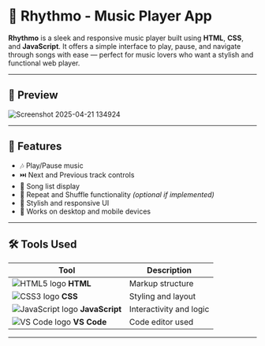 # 🎵 Rhythmo - Music Player App

**Rhythmo** is a sleek and responsive music player built using **HTML**, **CSS**, and **JavaScript**. It offers a simple interface to play, pause, and navigate through songs with ease — perfect for music lovers who want a stylish and functional web player.

---

## 📸 Preview

![Screenshot 2025-04-21 134924](https://github.com/user-attachments/assets/837020b3-d865-4796-aadc-63ab0e753075)

---


## 🚀 Features

- 🎶 Play/Pause music  
- ⏭️ Next and Previous track controls  
- 📃 Song list display  
- 🔁 Repeat and Shuffle functionality *(optional if implemented)*  
- 🎨 Stylish and responsive UI  
- 📱 Works on desktop and mobile devices

---

## 🛠️ Tools Used

| Tool           | Description           |
|----------------|-----------------------|
| ![HTML5 logo](https://img.icons8.com/color/24/html-5.png) **HTML** | Markup structure |
| ![CSS3 logo](https://img.icons8.com/color/24/css3.png) **CSS**   | Styling and layout |
| ![JavaScript logo](https://img.icons8.com/color/24/javascript--v1.png) **JavaScript** | Interactivity and logic |
| ![VS Code logo](https://img.icons8.com/color/24/visual-studio-code-2019.png) **VS Code** | Code editor used |

---

